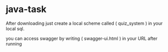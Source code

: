# java-task
After downloading just create a local scheme called ( quiz_system ) in your local sql.

you can access swagger by writing ( swagger-ui.html ) in your URL after running
